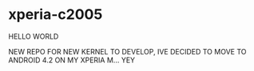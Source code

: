 xperia-c2005
============
HELLO WORLD

NEW REPO FOR NEW KERNEL TO DEVELOP, IVE DECIDED TO MOVE TO ANDROID 4.2 ON MY XPERIA M... YEY
